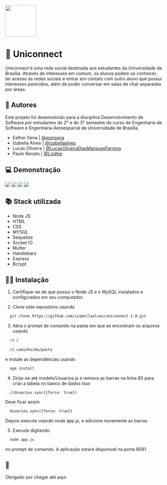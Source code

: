 
<img src="https://github.com/izabellaalves/uniconnect-1.0/blob/master/public/imagens/rose.png" width="100" height="100">


# 🌹 Uniconnect

Uniconnect é uma rede social destinada aos estudantes da Universidade de Brasília. Através de interesses em comum, os alunos podem se conhecer, ter acesso às redes sociais e entrar em contato com outro aluno que possui interesses parecidos, além de poder conversar em salas de chat separadas por áreas.




## 🤝 Autores

Este projeto foi desenvolvido para a disciplina Desenvolvimento de Software por estudantes do 2° e do 3° semestre do curso de Engenharia de Software e Engenharia Aeroespacial da Universidade de Brasília.
- Esther Sena | [@esmsena](https://github.com/esmsena)
- Izabella Alves | [@izabellaalves](https://github.com/izabellaalves)
- Lucas Oliveira | [@LucasOliveiraDiasMarquesFerreira](https://github.com/LucasOliveiraDiasMarquesFerreira)
- Paulo Renato | [@Lizdtre](https://github.com/Lizdtre)




## 💻 Demonstração

<img src="https://github.com/izabellaalves/uniconnect-1.0/blob/master/public/imagens/Captura%20de%20Tela%20(1).png">
<img src="https://github.com/izabellaalves/uniconnect-1.0/blob/master/public/imagens/Captura%20de%20Tela%20(2).png">
<img src="https://github.com/izabellaalves/uniconnect-1.0/blob/master/public/imagens/Captura%20de%20Tela%20(3).png">
<img src="https://github.com/izabellaalves/uniconnect-1.0/blob/master/public/imagens/Captura%20de%20Tela%20(4).png">



## 📚 Stack utilizada

- Node JS
- HTML
- CSS
- MYSQL
- Sequelize
- Socket IO
- Multer
- Handlebars
- Express
- Bcrypt


## 🧑‍💻 Instalação

1. Certifique-se de que possui o Node JS e o MySQL instalados e configurados em seu computador.

2. Clone este repositório usando 
```bash
  git clone https://github.com/izabellaalves/uniconnect-1.0.git
```

3. Abra o prompt de comando na pasta em que se encontram os arquivos usando

```bash
  cd /
  
  cd caminho/da/pasta
```

e instale as dependências usando

```bash
  npm install 
```
4. Dirija-se até models/Usuarios.js e remova as barras na linha 60 para criar a tabela no banco de dados
Isso 
```bash
  //Usuarios.sync({force: true})
```
Deve ficar assim
```bash
  Usuarios.sync({force: true})
```
Depois execute usando node app.js, e adicione novamente as barras

5. Execute digitando 
```bash
  node app.js
```
no prompt de comando. A aplicação estará disponível na porta 8081.

## 💌 

Obrigado por chegar até aqui. 
